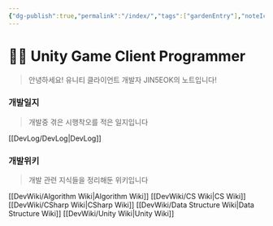 ```yaml
---
{"dg-publish":true,"permalink":"/index/","tags":["gardenEntry"],"noteIcon":"","created":"2025-07-19T17:50:27.279+09:00","updated":"2025-07-20T03:28:01.895+09:00"}
---
```


# 👨‍💻 Unity Game Client Programmer

> 안녕하세요! 유니티 클라이언트 개발자 JIN5EOK의 노트입니다! 

### 개발일지

> 개발중 겪은 시행착오를 적은 일지입니다

[[DevLog/DevLog\|DevLog]]
### 개발위키

> 개발 관련 지식들을 정리해둔 위키입니다
 
[[DevWiki/Algorithm Wiki\|Algorithm Wiki]]
[[DevWiki/CS Wiki\|CS Wiki]]
[[DevWiki/CSharp Wiki\|CSharp Wiki]]
[[DevWiki/Data Structure Wiki\|Data Structure Wiki]]
[[DevWiki/Unity Wiki\|Unity Wiki]]
